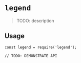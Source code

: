 # `legend`

> TODO: description

## Usage

```
const legend = require('legend');

// TODO: DEMONSTRATE API
```
